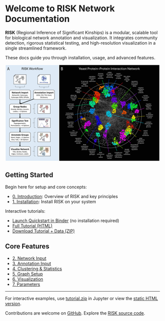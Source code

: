 # Welcome to RISK Network Documentation

**RISK** (Regional Inference of Significant Kinships) is a modular, scalable tool for biological network annotation and visualization. It integrates community detection, rigorous statistical testing, and high-resolution visualization in a single streamlined framework.

These docs guide you through installation, usage, and advanced features.

![RISK Overview](images/risk_fig1.jpeg)

## Getting Started

Begin here for setup and core concepts:

- [0. Introduction](0_introduction.md): Overview of RISK and key principles
- [1. Installation](1_installation.md): Install RISK on your system

Interactive tutorials:

- <a href="https://mybinder.org/v2/gh/riskportal/network-tutorial/HEAD?filepath=notebooks/quickstart.ipynb" target="_blank" rel="noopener">Launch Quickstart in Binder</a> (no installation required)
- [Full Tutorial (HTML)](tutorial.html)
- [Download Tutorial + Data (ZIP)](tutorial.zip)

## Core Features

- [2. Network Input](2_network_input.md)
- [3. Annotation Input](3_annotation_input.md)
- [4. Clustering & Statistics](4_clustering_statistics.md)
- [5. Graph Setup](5_graph_setup.md)
- [6. Visualization](6_visualization.md)
- [7. Parameters](7_parameters.md)

---

For interactive examples, use [tutorial.zip](tutorial.zip) in Jupyter or view the [static HTML version](tutorial.html).

Contributions are welcome on [GitHub](https://github.com/riskportal/network-tutorial).
Explore the [RISK source code](https://github.com/riskportal/network).
